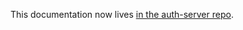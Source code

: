 This documentation now lives [in the auth-server repo](https://github.com/mozilla/fxa-auth-server/blob/master/fxa-oauth-server/docs/pkce.md).
